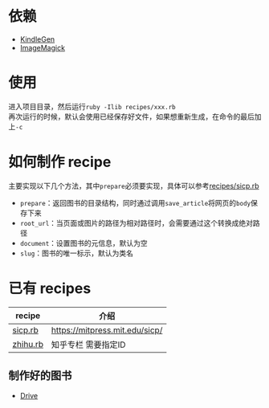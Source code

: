 # 依赖
- [KindleGen](https://www.amazon.com/gp/feature.html?docId=1000765211)
- [ImageMagick](https://www.imagemagick.org)

# 使用
进入项目目录，然后运行`ruby -Ilib recipes/xxx.rb`  
再次运行的时候，默认会使用已经保存好文件，如果想重新生成，在命令的最后加上`-c`

# 如何制作 recipe
主要实现以下几个方法，其中`prepare`必须要实现，具体可以参考[recipes/sicp.rb](recipes/sicp.rb)  
- `prepare`：返回图书的目录结构，同时通过调用`save_article`将网页的`body`保存下来  
- `root_url`：当页面或图片的路径为相对路径时，会需要通过这个转换成绝对路径  
- `document`：设置图书的元信息，默认为空  
- `slug`：图书的唯一标示，默认为类名  

# 已有 recipes

| recipe | 介绍 |
|---|---|
| [sicp.rb](recipes/sicp.rb)   | https://mitpress.mit.edu/sicp/ |
| [zhihu.rb](recipes/zhihu.rb) | 知乎专栏 需要指定ID |

## 制作好的图书
- [Drive](https://drive.google.com/drive/folders/1zrSwnKffuSPfLzn_oWv_HDLqCBJqAs33)
